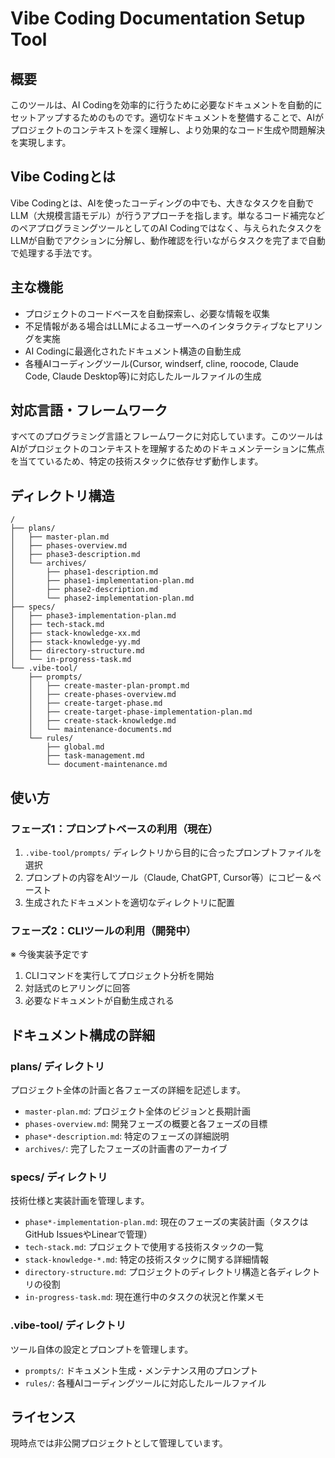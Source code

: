 # Vibe Coding Documentation Setup Tool

## 概要
このツールは、AI Codingを効率的に行うために必要なドキュメントを自動的にセットアップするためのものです。適切なドキュメントを整備することで、AIがプロジェクトのコンテキストを深く理解し、より効果的なコード生成や問題解決を実現します。

## Vibe Codingとは
Vibe Codingとは、AIを使ったコーディングの中でも、大きなタスクを自動でLLM（大規模言語モデル）が行うアプローチを指します。単なるコード補完などのペアプログラミングツールとしてのAI Codingではなく、与えられたタスクをLLMが自動でアクションに分解し、動作確認を行いながらタスクを完了まで自動で処理する手法です。

## 主な機能
- プロジェクトのコードベースを自動探索し、必要な情報を収集
- 不足情報がある場合はLLMによるユーザーへのインタラクティブなヒアリングを実施
- AI Codingに最適化されたドキュメント構造の自動生成
- 各種AIコーディングツール(Cursor, windserf, cline, roocode, Claude Code, Claude Desktop等)に対応したルールファイルの生成

## 対応言語・フレームワーク
すべてのプログラミング言語とフレームワークに対応しています。このツールはAIがプロジェクトのコンテキストを理解するためのドキュメンテーションに焦点を当てているため、特定の技術スタックに依存せず動作します。

## ディレクトリ構造

```
/
├── plans/
│   ├── master-plan.md
│   ├── phases-overview.md
│   ├── phase3-description.md
│   └── archives/
│       ├── phase1-description.md
│       ├── phase1-implementation-plan.md
│       ├── phase2-description.md
│       └── phase2-implementation-plan.md
├── specs/
│   ├── phase3-implementation-plan.md
│   ├── tech-stack.md
│   ├── stack-knowledge-xx.md
│   ├── stack-knowledge-yy.md
│   ├── directory-structure.md
│   └── in-progress-task.md
└── .vibe-tool/
    ├── prompts/
    │   ├── create-master-plan-prompt.md
    │   ├── create-phases-overview.md
    │   ├── create-target-phase.md
    │   ├── create-target-phase-implementation-plan.md
    │   ├── create-stack-knowledge.md
    │   └── maintenance-documents.md
    └── rules/
        ├── global.md
        ├── task-management.md
        └── document-maintenance.md
```

## 使い方

### フェーズ1：プロンプトベースの利用（現在）
1. `.vibe-tool/prompts/` ディレクトリから目的に合ったプロンプトファイルを選択
2. プロンプトの内容をAIツール（Claude, ChatGPT, Cursor等）にコピー＆ペースト
3. 生成されたドキュメントを適切なディレクトリに配置

### フェーズ2：CLIツールの利用（開発中）
※ 今後実装予定です
1. CLIコマンドを実行してプロジェクト分析を開始
2. 対話式のヒアリングに回答
3. 必要なドキュメントが自動生成される

## ドキュメント構成の詳細

### plans/ ディレクトリ
プロジェクト全体の計画と各フェーズの詳細を記述します。
- `master-plan.md`: プロジェクト全体のビジョンと長期計画
- `phases-overview.md`: 開発フェーズの概要と各フェーズの目標
- `phase*-description.md`: 特定のフェーズの詳細説明
- `archives/`: 完了したフェーズの計画書のアーカイブ

### specs/ ディレクトリ
技術仕様と実装計画を管理します。
- `phase*-implementation-plan.md`: 現在のフェーズの実装計画（タスクはGitHub IssuesやLinearで管理）
- `tech-stack.md`: プロジェクトで使用する技術スタックの一覧
- `stack-knowledge-*.md`: 特定の技術スタックに関する詳細情報
- `directory-structure.md`: プロジェクトのディレクトリ構造と各ディレクトリの役割
- `in-progress-task.md`: 現在進行中のタスクの状況と作業メモ

### .vibe-tool/ ディレクトリ
ツール自体の設定とプロンプトを管理します。
- `prompts/`: ドキュメント生成・メンテナンス用のプロンプト
- `rules/`: 各種AIコーディングツールに対応したルールファイル


## ライセンス
現時点では非公開プロジェクトとして管理しています。
